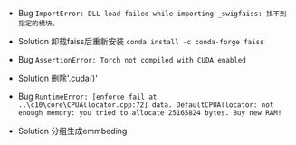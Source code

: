 
- Bug
`ImportError: DLL load failed while importing _swigfaiss: 找不到指定的模块。`
- Solution
卸载faiss后重新安装
`conda install -c conda-forge faiss`

- Bug
`AssertionError: Torch not compiled with CUDA enabled`
- Solution
删除'.cuda()'

- Bug
`RuntimeError: [enforce fail at ..\c10\core\CPUAllocator.cpp:72] data. DefaultCPUAllocator: not enough memory: you tried to allocate 25165824 bytes. Buy new RAM!`
- Solution
分组生成emmbeding
